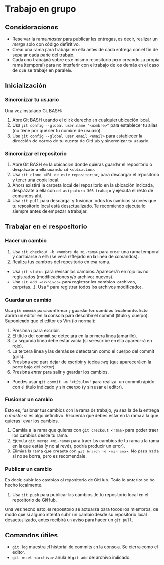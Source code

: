 # Trabajo en grupo

## Consideraciones
* Reservar la rama *master* para publicar las entregas, es decir, realizar un *merge* solo con código definitivo.
* Crear una rama para trabajar en ella antes de cada entrega con el fin de separar cada parte del trabajo.
* Cada uno trabajará sobre este mismo repositorio pero creando su propia rama (temporal) para no interferir con el trabajo de los demás en el caso de que se trabaje en paralelo.


## Inicialización
### Sincronizar tu usuario
Una vez instalado Git BASH:
1. Abre Git BASH usando el click derecho en cualquier ubicación local.
2. Usa `git config --global user.name "<nombre>"` para establecer tu alias (no tiene por qué ser tu nombre de usuario).
3. Usa `git config --global user.email <email>` para establecer la dirección de correo de tu cuenta de GitHub y sincronizar tu usuario.

### Sincronizar el repositorio
1. Abre Git BASH en la ubicación donde quieras guardar el repositorio o desplázate a ella usando `cd <ubicacion>`.
2. Usa `git clone <URL de este repositorio>`, para descargar el repositorio y tener una copia local.
3. Ahora existirá la carpeta local del repositorio en la ubicación indicada, desplázate a ella con `cd asignatura-305-trabajo` y ejecuta el resto de comandos ahí.
4. Usa `git pull` para descargar y fusionar todos los cambios si crees que tu repositorio local está desactualizado. Te recomiendo ejecutarlo siempre antes de empezar a trabajar.


## Trabajar en el respositorio
### Hacer un cambio
1. Usa `git checkout -b <nombre de mi-rama>` para crear una rama temporal y cambiarse a ella (se verá reflejado en la línea de comandos).
2. Realiza tus cambios del repositorio en esa rama.
 * Usa `git status` para revisar los cambios. Aparecerán en rojo los no registrados (modificaciones y/o archivos nuevos).
 * Usa `git add <archivos>` para registrar los cambios (archivos, carpetas...). Usa * para registrar todos los archivos modificados.

### Guardar un cambio
Usa `git commit` para confirmar y guardar los cambios localmente. Esto abrirá un editor en la consola para describir el commit (título y cuerpo). Suponiendo que el editor es Vim (lo normal):
1. Presiona *i* para escribir.
2. El título del commit se detectará en la primera línea (amarillo).
3. La segunda línea debe estar vacía (si se escribe en ella aparecerá en rojo).
4. La tercera línea y las demás se detectarán como el cuerpo del commit (gris).
5. Presiona *esc* para dejar de escribir y teclea *:wq* (que aparecerá en la parte baja del editor).
6. Presiona *enter* para salir y guardar los cambios.
  
 * Puedes usar `git commit -m "<título>"` para realizar un commit rápido con el título indicado y sin cuerpo (y sin usar el editor).
 
### Fusionar un cambio
Esto es, fusionar tus cambios con la rama de trabajo, ya sea la de la entrega o *master* si es algo definitivo. Recuerda que debes estar en la rama a la que quieras llevar los cambios.
1. Cambia a la rama que quieras con `git checkout <rama>` para poder traer los cambios desde tu rama.
2. Ejecuta `git merge <mi-rama>` para traer los cambios de tu rama a la rama en la que estás (y no al revés, podría producir un error).
3. Elimina la rama que creaste con `git branch -d <mi-rama>`. No pasa nada si no se borra, pero es recomendale.

### Publicar un cambio
Es decir, subir los cambios al repositorio de GitHub. Todo lo anterior se ha hecho localmente.
1. Usa `git push` para publicar los cambios de tu repositorio local en el repositorio de GitHub.

Una vez hecho esto, el repositorio se actualiza para todos los miembros, de modo que si alguno intenta subir un cambio desde su repositorio local desactualizado, antes recibirá un aviso para hacer un `git pull`.


## Comandos útiles
* `git log` muestra el historial de commits en la consola. Se cierra como el editor.
* `git reset <archivo>` anula el `git add` del archivo indicado.
